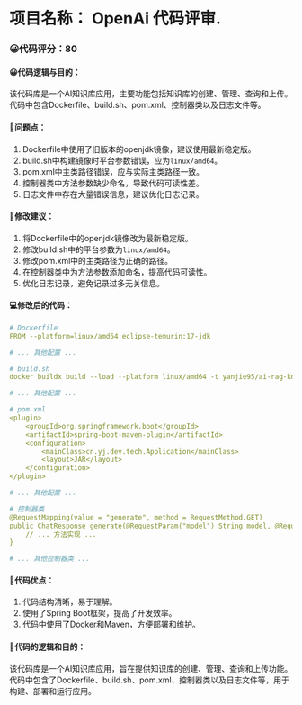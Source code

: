# 项目名称： OpenAi 代码评审.
### 😀代码评分：80
#### 😀代码逻辑与目的：
该代码库是一个AI知识库应用，主要功能包括知识库的创建、管理、查询和上传。代码中包含Dockerfile、build.sh、pom.xml、控制器类以及日志文件等。

#### 🎯问题点：
1. Dockerfile中使用了旧版本的openjdk镜像，建议使用最新稳定版。
2. build.sh中构建镜像时平台参数错误，应为`linux/amd64`。
3. pom.xml中主类路径错误，应与实际主类路径一致。
4. 控制器类中方法参数缺少命名，导致代码可读性差。
5. 日志文件中存在大量错误信息，建议优化日志记录。

#### 🎯修改建议：
1. 将Dockerfile中的openjdk镜像改为最新稳定版。
2. 修改build.sh中的平台参数为`linux/amd64`。
3. 修改pom.xml中的主类路径为正确的路径。
4. 在控制器类中为方法参数添加命名，提高代码可读性。
5. 优化日志记录，避免记录过多无关信息。

#### 💻修改后的代码：
```yaml
# Dockerfile
FROM --platform=linux/amd64 eclipse-temurin:17-jdk

# ... 其他配置 ...

# build.sh
docker buildx build --load --platform linux/amd64 -t yanjie95/ai-rag-knowledge-app:1.0 -f ./Dockerfile . --push

# ... 其他配置 ...

# pom.xml
<plugin>
    <groupId>org.springframework.boot</groupId>
    <artifactId>spring-boot-maven-plugin</artifactId>
    <configuration>
        <mainClass>cn.yj.dev.tech.Application</mainClass>
        <layout>JAR</layout>
    </configuration>
</plugin>

# ... 其他配置 ...

# 控制器类
@RequestMapping(value = "generate", method = RequestMethod.GET)
public ChatResponse generate(@RequestParam("model") String model, @RequestParam("message") String message) {
    // ... 方法实现 ...
}

# ... 其他控制器类 ...
```

#### 🤔代码优点：
1. 代码结构清晰，易于理解。
2. 使用了Spring Boot框架，提高了开发效率。
3. 代码中使用了Docker和Maven，方便部署和维护。

#### 🤔代码的逻辑和目的：
该代码库是一个AI知识库应用，旨在提供知识库的创建、管理、查询和上传功能。代码中包含了Dockerfile、build.sh、pom.xml、控制器类以及日志文件等，用于构建、部署和运行应用。